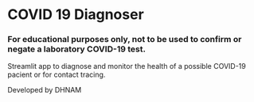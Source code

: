 # COVID 19 Diagnoser
### For educational purposes only, not to be used to confirm or negate a laboratory COVID-19 test.

Streamlit app to diagnose and monitor the health of a possible COVID-19 pacient or for contact tracing.

Developed by DHNAM
